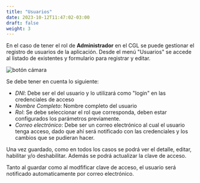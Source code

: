 ```yaml
---
title: "Usuarios"
date: 2023-10-12T11:47:02-03:00
draft: false
weight: 3
---
```


En el caso de tener el rol de **Administrador** en el CGL se puede gestionar el registro de usuarios de la aplicación. Desde el menú "Usuarios" se accede al listado de existentes y formulario para registrar y editar.

![botón cámara](../images/form_usuarios.png)

Se debe tener en cuenta lo siguiente:
- *DNI*: Debe ser el del usuario y lo utilizará como "login" en las credenciales de acceso
- *Nombre Completo*: Nombre completo del usuario
- *Rol*: Se debe seleccionar el rol que corresponda, deben estar configurados los parámetros previamente.
- *Correo electrónico*: Debe ser un correo electrónico al cual el usuario tenga acceso, dado que ahí será notificado con las credenciales y los cambios que se pudieran hacer.

Una vez guardado, como en todos los casos se podrá ver el detalle, editar, habilitar y/o deshabilitar. Además se podrá actualizar la clave de acceso.

Tanto al guardar como al modfificar clave de acceso, el usuario será notificado automaticamente por correo electrónico.